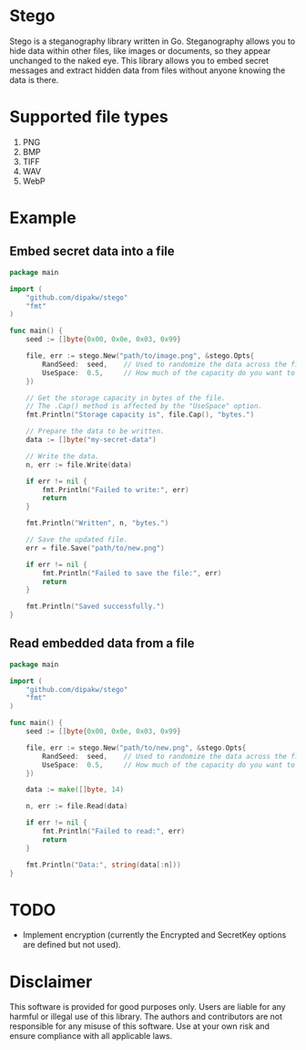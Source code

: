 # Stego

Stego is a steganography library written in Go. Steganography allows you to hide data within other files, like images or documents, so they appear unchanged to the naked eye. This library allows you to embed secret messages and extract hidden data from files without anyone knowing the data is there.

# Supported file types

1. PNG
2. BMP
3. TIFF
4. WAV
5. WebP

# Example

## Embed secret data into a file

```go
package main

import (
	"github.com/dipakw/stego"
	"fmt"
)

func main() {
	seed := []byte{0x00, 0x0e, 0x03, 0x99}

	file, err := stego.New("path/to/image.png", &stego.Opts{
		RandSeed:  seed,    // Used to randomize the data across the file.
		UseSpace:  0.5,     // How much of the capacity do you want to use? Max is 1.
	})

	// Get the storage capacity in bytes of the file.
	// The .Cap() method is affected by the "UseSpace" option.
	fmt.Println("Storage capacity is", file.Cap(), "bytes.")

	// Prepare the data to be written.
	data := []byte("my-secret-data")

	// Write the data.
	n, err := file.Write(data)

	if err != nil {
		fmt.Println("Failed to write:", err)
		return
	}

	fmt.Println("Written", n, "bytes.")

	// Save the updated file.
	err = file.Save("path/to/new.png")

	if err != nil {
		fmt.Println("Failed to save the file:", err)
		return
	}

	fmt.Println("Saved successfully.")
}
```

## Read embedded data from a file

```go
package main

import (
	"github.com/dipakw/stego"
	"fmt"
)

func main() {
	seed := []byte{0x00, 0x0e, 0x03, 0x99}

	file, err := stego.New("path/to/new.png", &stego.Opts{
		RandSeed:  seed,    // Used to randomize the data across the file.
		UseSpace:  0.5,     // How much of the capacity do you want to use? Max is 1.
	})

	data := make([]byte, 14)

	n, err := file.Read(data)

	if err != nil {
		fmt.Println("Failed to read:", err)
		return
	}

	fmt.Println("Data:", string(data[:n]))
}
```

# TODO
- Implement encryption (currently the Encrypted and SecretKey options are defined but not used).

# Disclaimer

This software is provided for good purposes only. Users are liable for any harmful or illegal use of this library. The authors and contributors are not responsible for any misuse of this software. Use at your own risk and ensure compliance with all applicable laws.